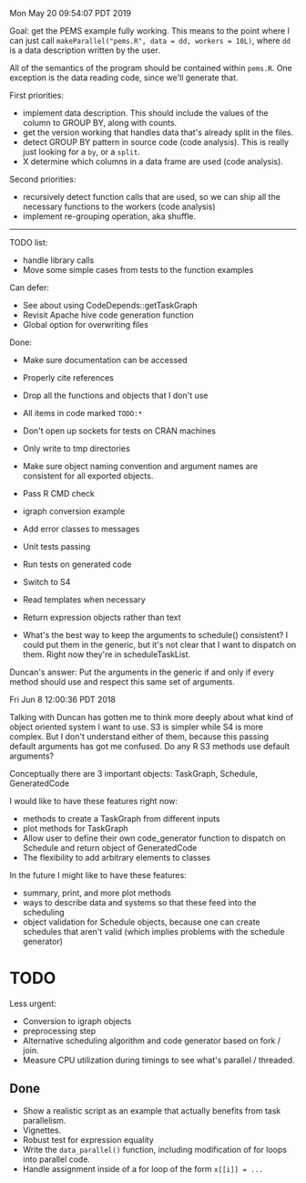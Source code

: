 
Mon May 20 09:54:07 PDT 2019

Goal: get the PEMS example fully working.
This means to the point where I can just call `makeParallel("pems.R", data = dd, workers = 10L)`, where `dd` is a data description written by the user.

All of the semantics of the program should be contained within `pems.R`.
One exception is the data reading code, since we'll generate that.

First priorities:

- implement data description.
    This should include the values of the column to GROUP BY, along with counts.
- get the version working that handles data that's already split in the files.
- detect GROUP BY pattern in source code (code analysis).
    This is really just looking for a `by`, or a `split`.
- X determine which columns in a data frame are used (code analysis).

Second priorities:

- recursively detect function calls that are used, so we can ship all the necessary functions to the workers (code analysis)
- implement re-grouping operation, aka shuffle.


------------------------------------------------------------

TODO list:

- handle library calls
- Move some simple cases from tests to the function examples

Can defer:

- See about using CodeDepends::getTaskGraph
- Revisit Apache hive code generation function
- Global option for overwriting files

Done:

- Make sure documentation can be accessed
- Properly cite references
- Drop all the functions and objects that I don't use
- All items in code marked `TODO:*`
- Don't open up sockets for tests on CRAN machines
- Only write to tmp directories
- Make sure object naming convention and argument names are consistent for
  all exported objects.
- Pass R CMD check
- igraph conversion example
- Add error classes to messages
- Unit tests passing
- Run tests on generated code
- Switch to S4
- Read templates when necessary
- Return expression objects rather than text



- What's the best way to keep the arguments to schedule() consistent? I could
  put them in the generic, but it's not clear that I want to dispatch on
  them. Right now they're in scheduleTaskList.

Duncan's answer: Put the arguments in the generic if and only if every
method should use and respect this same set of arguments.


Fri Jun  8 12:00:36 PDT 2018

Talking with Duncan has gotten me to think more deeply about what kind of
object oriented system I want to use. S3 is simpler while S4 is more
complex. But I don't understand either of them, because this passing
default arguments has got me confused. Do any R S3 methods use default
arguments?

Conceptually there are 3 important objects: TaskGraph, Schedule,
GeneratedCode

I would like to have these features right now:

- methods to create a TaskGraph from different inputs
- plot methods for TaskGraph
- Allow user to define their own code_generator function to dispatch on
  Schedule and return object of GeneratedCode
- The flexibility to add arbitrary elements to classes

In the future I might like to have these features:

- summary, print, and more plot methods
- ways to describe data and systems so that these feed into the scheduling
- object validation for Schedule objects, because one can
create schedules that aren't valid (which implies problems with the
schedule generator)


# TODO


Less urgent:

- Conversion to igraph objects
- preprocessing step
- Alternative scheduling algorithm and code generator based on fork / join.
- Measure CPU utilization during timings to see what's parallel / threaded.


## Done

- Show a realistic script as an example that actually benefits from task parallelism.
- Vignettes.
- Robust test for expression equality
- Write the `data_parallel()` function, including modification of for loops
  into parallel code.
- Handle assignment inside of a for loop of the form `x[[i]] = ...`
